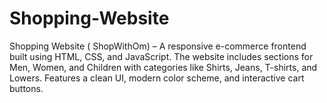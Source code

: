 # Shopping-Website
Shopping Website ( ShopWithOm) – A responsive e-commerce frontend built using HTML, CSS, and JavaScript. The website includes sections for Men, Women, and Children with categories like Shirts, Jeans, T-shirts, and Lowers. Features a clean UI, modern color scheme, and interactive cart buttons.
